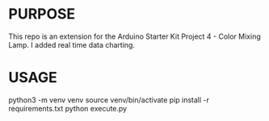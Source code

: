 # PURPOSE

This repo is an extension for the Arduino Starter Kit Project 4 - Color Mixing Lamp. I added real time data charting.

# USAGE

python3 -m venv venv
source venv/bin/activate
pip install -r requirements.txt
python execute.py
